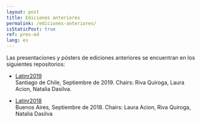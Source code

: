 ```yaml
---
layout: post
title: Ediciones anteriores
permalink: /ediciones-anteriores/
isStaticPost: true
ref: prev-ed
lang: es
---
```


Las presentaciones y pósters de ediciones anteriores se encuentran en los siguientes repositorios:


* [Latinr2019](https://github.com/LatinR/presentaciones-LatinR2019)   
  Santiago de Chile, Septiembre de 2019. Chairs: Riva Quiroga, Laura Acion, Natalia Dasilva.

* [Latinr2018](https://github.com/LatinR/presentaciones-LatinR2018)  
  Buenos Aires, Septiembre de 2018. Chairs: Laura Acion, Riva Quiroga, Natalia Dasilva

